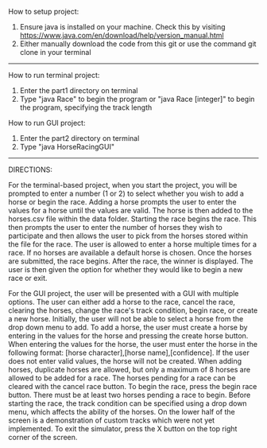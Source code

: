 How to setup project: 

1) Ensure java is installed on your machine. Check this by visiting https://www.java.com/en/download/help/version_manual.html
2) Either manually download the code from this git or use the command git clone in your terminal

______________________________________________________________________________________________________________________________

How to run terminal project:
1) Enter the part1 directory on terminal
2) Type "java Race" to begin the program or "java Race [integer]" to begin the program, specifying the track length

How to run GUI project:
1) Enter the part2 directory on terminal
2) Type "java HorseRacingGUI"

_______________________________________________________________________________________________________________________________

DIRECTIONS: 

For the terminal-based project, when you start the project, you will be prompted to enter a number (1 or 2) to select whether
you wish to add a horse or begin the race. Adding a horse prompts the user to enter the values for a horse until the values
are valid. The horse is then added to the horses.csv file within the data folder. Starting the race begins the race. This
then prompts the user to enter the number of horses they wish to participate and then allows the user to pick from the horses
stored within the file for the race. The user is allowed to enter a horse multiple times for a race. If no horses are available
a default horse is chosen. Once the horses are submitted, the race begins. After the race, the winner is displayed. The user is 
then given the option for whether they would like to begin a new race or exit.


For the GUI project, the user will be presented with a GUI with multiple options. The user can either add a horse to the race, 
cancel the race, clearing the horses, change the race's track condition, begin race, or create a new horse. Initially, the
user will not be able to select a horse from the drop down menu to add. To add a horse, the user must create a horse by entering
in the values for the horse and pressing the create horse button. When entering the values for the horse, the user must enter the
horse in the following format: [horse character],[horse name],[confidence]. If the user does not enter valid values, the horse will
not be created. When adding horses, duplicate horses are allowed, but only a maximum of 8 horses are allowed to be added for a race.
The horses pending for a race can be cleared with the cancel race button. To begin the race, press the begin race button. There must
be at least two horses pending a race to begin. Before starting the race, the track condition can be specified using a drop down menu,
which affects the ability of the horses. 
On the lower half of the screen is a demonstration of custom tracks which were not yet implemented.
To exit the simulator, press the X button on the top right corner of the screen.
